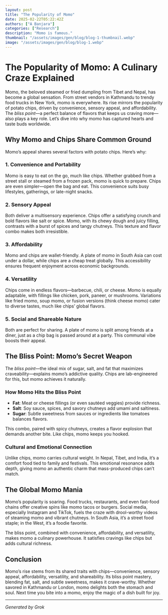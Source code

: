 ```yaml
---
layout: post
title: "The Popularity of Momo"
date: 2025-02-22T05:22:42Z
authors: ["A Banjara"]
categories: ["Research"]
description: "Momo is famous."
thumbnail: "/assets/images/gen/blog/blog-1-thumbnail.webp"
image: "/assets/images/gen/blog/blog-1.webp"
---
```


# The Popularity of Momo: A Culinary Craze Explained

Momo, the beloved steamed or fried dumpling from Tibet and Nepal, has become a global sensation. From street vendors in Kathmandu to trendy food trucks in New York, momo is everywhere. Its rise mirrors the popularity of potato chips, driven by convenience, sensory appeal, and affordability. The *bliss point*—a perfect balance of flavors that keeps us craving more—also plays a key role. Let’s dive into why momo has captured hearts and taste buds worldwide.

## Why Momo and Chips Share Common Ground

Momo’s appeal shares several factors with potato chips. Here’s why:

### 1. Convenience and Portability
Momo is easy to eat on the go, much like chips. Whether grabbed from a street stall or steamed from a frozen pack, momo is quick to prepare. Chips are even simpler—open the bag and eat. This convenience suits busy lifestyles, gatherings, or late-night snacks.

### 2. Sensory Appeal
Both deliver a multisensory experience. Chips offer a satisfying crunch and bold flavors like salt or spice. Momo, with its chewy dough and juicy filling, contrasts with a burst of spices and tangy chutneys. This texture and flavor combo makes both irresistible.

### 3. Affordability
Momo and chips are wallet-friendly. A plate of momo in South Asia can cost under a dollar, while chips are a cheap treat globally. This accessibility ensures frequent enjoyment across economic backgrounds.

### 4. Versatility
Chips come in endless flavors—barbecue, chili, or cheese. Momo is equally adaptable, with fillings like chicken, pork, paneer, or mushrooms. Variations like fried momo, soup momo, or fusion versions (think cheese momo) cater to diverse tastes, much like chips’ global flavors.

### 5. Social and Shareable Nature
Both are perfect for sharing. A plate of momo is split among friends at a diner, just as a chip bag is passed around at a party. This communal vibe boosts their appeal.

## The Bliss Point: Momo’s Secret Weapon

The *bliss point*—the ideal mix of sugar, salt, and fat that maximizes craveability—explains momo’s addictive quality. Chips are lab-engineered for this, but momo achieves it naturally.

### How Momo Hits the Bliss Point
- **Fat**: Meat or cheese fillings (or even sautéed veggies) provide richness.
- **Salt**: Soy sauce, spices, and savory chutneys add umami and saltiness.
- **Sugar**: Subtle sweetness from sauces or ingredients like tomatoes balances flavors.

This combo, paired with spicy chutneys, creates a flavor explosion that demands another bite. Like chips, momo keeps you hooked.

### Cultural and Emotional Connection
Unlike chips, momo carries cultural weight. In Nepal, Tibet, and India, it’s a comfort food tied to family and festivals. This emotional resonance adds depth, giving momo an authentic charm that mass-produced chips can’t match.

## The Global Momo Mania

Momo’s popularity is soaring. Food trucks, restaurants, and even fast-food chains offer creative spins like momo tacos or burgers. Social media, especially Instagram and TikTok, fuels the craze with drool-worthy videos of steaming momo and vibrant chutneys. In South Asia, it’s a street food staple; in the West, it’s a foodie favorite.

The bliss point, combined with convenience, affordability, and versatility, makes momo a culinary powerhouse. It satisfies cravings like chips but adds cultural richness.

## Conclusion

Momo’s rise stems from its shared traits with chips—convenience, sensory appeal, affordability, versatility, and shareability. Its bliss point mastery, blending fat, salt, and subtle sweetness, makes it crave-worthy. Whether savored in Kathmandu or London, momo delights both the stomach and soul. Next time you bite into a momo, enjoy the magic of a dish built for joy.

---

*Generated by Grok*